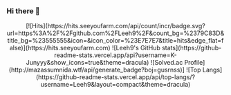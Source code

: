 ### Hi there 👋
<div align=center>
[![Hits](https://hits.seeyoufarm.com/api/count/incr/badge.svg?url=https%3A%2F%2Fgithub.com%2FLeeh9%2F&count_bg=%2379C83D&title_bg=%23555555&icon=&icon_color=%23E7E7E7&title=hits&edge_flat=false)](https://hits.seeyoufarm.com)
![Leeh9's GitHub stats](https://github-readme-stats.vercel.app/api?username=K-Junyyy&show_icons=true&theme=dracula)
![Solved.ac Profile](http://mazassumnida.wtf/api/generate_badge?boj=gusrnss)]
![Top Langs](https://github-readme-stats.vercel.app/api/top-langs/?username=Leeh9&layout=compact&theme=dracula)
</div>

